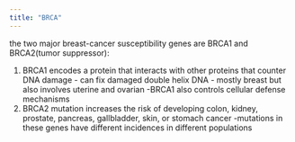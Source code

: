 ```yaml
---
title: "BRCA"
---
```

the two major breast-cancer susceptibility genes are BRCA1 and BRCA2(tumor suppressor):
1) BRCA1 encodes a protein that interacts with other proteins that counter DNA damage - can fix damaged double helix DNA - mostly breast but also involves uterine and ovarian 
-BRCA1 also controls cellular defense mechanisms 
2) BRCA2 mutation increases the risk of developing colon, kidney, prostate, pancreas, gallbladder, skin, or stomach cancer
-mutations in these genes have different incidences in different populations

